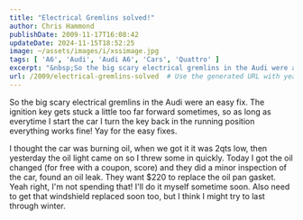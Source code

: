 ```yaml
---
title: "Electrical Gremlins solved!"
author: Chris Hammond
publishDate: 2009-11-17T16:08:42
updateDate: 2024-11-15T18:52:25
image: ~/assets/images/i/xssimage.jpg
tags: [ 'A6', 'Audi', 'Audi A6', 'Cars', 'Quattro' ]
excerpt: "&nbsp;So the big scary electrical gremlins in the Audi were an easy fix. The ignition key gets stuck a little too far forward sometimes, so as long as everytime I start the car I turn the key back in the running position everything works fine! Yay for the easy fixes.   I thought the car was burning oil, when we got it it was 2qts low, then yesterday the oil light came on so I threw some in quickly. Today I got the oil changed (for free with a coupon, score) and they did a minor inspection of the car, found an oil leak. They want $220 to replace the oil pan gasket. Yeah right, I&#39;m not spending that! I&#39;ll do it myself sometime soon. Also need to get that windshield replaced soon too, but I think I might try to last through winter.  "
url: /2009/electrical-gremlins-solved  # Use the generated URL with year
---
```

<p>So the big scary electrical gremlins in the Audi were an easy fix. The ignition key gets stuck a little too far forward sometimes, so as long as everytime I start the car I turn the key back in the running position everything works fine! Yay for the easy fixes.</p>  <p>I thought the car was burning oil, when we got it it was 2qts low, then yesterday the oil light came on so I threw some in quickly. Today I got the oil changed (for free with a coupon, score) and they did a minor inspection of the car, found an oil leak. They want $220 to replace the oil pan gasket. Yeah right, I&#39;m not spending that! I&#39;ll do it myself sometime soon. Also need to get that windshield replaced soon too, but I think I might try to last through winter.</p> 
